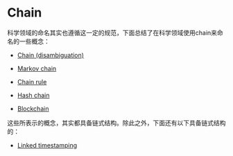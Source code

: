 # Chain

科学领域的命名其实也遵循这一定的规范，下面总结了在科学领域使用chain来命名的一些概念：

- [Chain (disambiguation)](https://en.wikipedia.org/wiki/Chain_(disambiguation))

- [Markov chain](https://en.wikipedia.org/wiki/Markov_chain)
- [Chain rule](https://en.wikipedia.org/wiki/Chain_rule)
- [Hash chain](https://en.wikipedia.org/wiki/Hash_chain)
- [Blockchain](https://en.wikipedia.org/wiki/Blockchain)

这些所表示的概念，其实都具备链式结构。除此之外，下面还有以下具备链式结构的：

- [Linked timestamping](https://en.wikipedia.org/wiki/Linked_timestamping)

